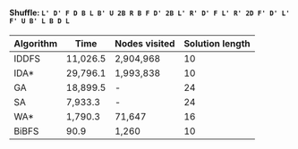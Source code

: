 #### Shuffle: `L' D' F D B L B' U 2B R B F D' 2B L' R' D' F L' R' 2D F' D' L' F' U B' L B D L`
| Algorithm | Time | Nodes visited | Solution length |
| ----- | ----- | ----- | ----- |
| IDDFS | 11,026.5 | 2,904,968 | 10 |
| IDA* | 29,796.1 | 1,993,838 | 10 |
| GA | 18,899.5 | - | 24 |
| SA | 7,933.3 | - | 24 |
| WA* | 1,790.3 | 71,647 | 16 |
| BiBFS | 90.9 | 1,260 | 10 |